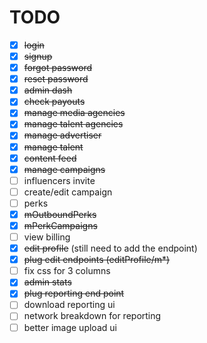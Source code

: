 # TODO

- [X] ~~login~~
- [X] ~~signup~~
- [X] ~~forgot password~~
- [X] ~~reset password~~
- [X] ~~admin dash~~
- [X] ~~check payouts~~
- [X] ~~manage media agencies~~
- [X] ~~manage talent agencies~~
- [X] ~~manage advertiser~~
- [X] ~~manage talent~~
- [X] ~~content feed~~
- [X] ~~manage campaigns~~
- [ ] influencers invite
- [ ] create/edit campaign
- [ ] perks
- [X] ~~mOutboundPerks~~
- [X] ~~mPerkCampaigns~~
- [ ] view billing
- [X] ~~edit profile~~ (still need to add the endpoint)
- [X] ~~plug edit endpoints (editProfile/m*)~~
- [ ] fix css for 3 columns
- [X] ~~admin stats~~
- [X] ~~plug reporting end point~~
- [ ] download reporting ui
- [ ] network breakdown for reporting
- [ ] better image upload ui
